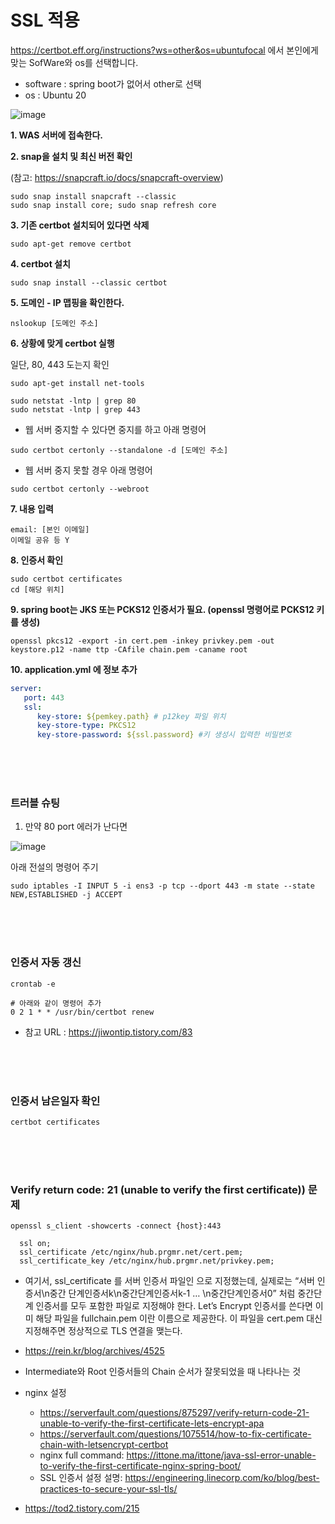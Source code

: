 # SSL 적용

https://certbot.eff.org/instructions?ws=other&os=ubuntufocal 에서 본인에게 맞는 SofWare와 os를 선택합니다.

- software : spring boot가 없어서 other로 선택
- os : Ubuntu 20

![image](https://user-images.githubusercontent.com/42775225/150618704-01990d23-aded-4f71-ae17-b66299f88ab4.png)


__1. WAS 서버에 접속한다.__

__2. snap을 설치 및 최신 버전 확인__

(참고: https://snapcraft.io/docs/snapcraft-overview)

```shell
sudo snap install snapcraft --classic
sudo snap install core; sudo snap refresh core
```

__3. 기존 certbot 설치되어 있다면 삭제__

```shell
sudo apt-get remove certbot
```

__4. certbot 설치__

```
sudo snap install --classic certbot
```

__5. 도메인 - IP 맵핑을 확인한다.__

```
nslookup [도메인 주소]
```


__6. 상황에 맞게 certbot 실행__

일단, 80, 443 도는지 확인

```shell
sudo apt-get install net-tools

sudo netstat -lntp | grep 80
sudo netstat -lntp | grep 443
```

- 웹 서버 중지할 수 있다면 중지를 하고 아래 명령어

```shell
sudo certbot certonly --standalone -d [도메인 주소]
```

- 웹 서버 중지 못할 경우 아래 명령어

```shell
sudo certbot certonly --webroot
```

__7. 내용 입력__

   ```
   email: [본인 이메일]
   이메일 공유 등 Y
   ```

__8. 인증서 확인__

   ```shell
   sudo certbot certificates
   cd [해당 위치]
   ```

__9. spring boot는 JKS 또는 PCKS12 인증서가 필요. (openssl 명령어로 PCKS12 키를 생성)__

```shell
openssl pkcs12 -export -in cert.pem -inkey privkey.pem -out keystore.p12 -name ttp -CAfile chain.pem -caname root
```

__10. application.yml 에 정보 추가__

```yaml
server:
   port: 443
   ssl:
      key-store: ${pemkey.path} # p12key 파일 위치
      key-store-type: PKCS12
      key-store-password: ${ssl.password} #키 생성시 입력한 비밀번호
```

<br />
<br />
<br />


### 트러블 슈팅

1. 만약 80 port 에러가 난다면

![image](https://user-images.githubusercontent.com/42775225/150620601-e78ddc1b-6036-4979-8828-41fbcc4bf2c8.png)

아래 전설의 명령어 주기

```
sudo iptables -I INPUT 5 -i ens3 -p tcp --dport 443 -m state --state NEW,ESTABLISHED -j ACCEPT
```

<br />
<br />
<br />

### 인증서 자동 갱신
```shell
crontab -e

# 아래와 같이 명령어 추가
0 2 1 * * /usr/bin/certbot renew
```
- 참고 URL : https://jiwontip.tistory.com/83

<br />
<br />
<br />

### 인증서 남은일자 확인
```
certbot certificates
```

<br />
<br />
<br />

### Verify return code: 21 (unable to verify the first certificate)) 문제

```
openssl s_client -showcerts -connect {host}:443
```


```
  ssl on;
  ssl_certificate /etc/nginx/hub.prgmr.net/cert.pem;
  ssl_certificate_key /etc/nginx/hub.prgmr.net/privkey.pem;
```
- 여기서, ssl_certificate 를 서버 인증서 파일인 으로 지정했는데, 실제로는 “서버 인증서\n중간 단계인증서k\n중간단계인증서k-1 … \n중간단계인증서0” 처럼 중간단계 인증서를 모두 포함한 파일로 지정해야 한다. Let’s Encrypt 인증서를 쓴다면 이미 해당 파일을 fullchain.pem 이란 이름으로 제공한다. 이 파일을 cert.pem 대신 지정해주면 정상적으로 TLS 연결을 맺는다.
- https://rein.kr/blog/archives/4525


- Intermediate와 Root 인증서들의 Chain 순서가 잘못되었을 때 나타나는 것
- nginx 설정
   - https://serverfault.com/questions/875297/verify-return-code-21-unable-to-verify-the-first-certificate-lets-encrypt-apa
   - https://serverfault.com/questions/1075514/how-to-fix-certificate-chain-with-letsencrypt-certbot
   - nginx full command: https://ittone.ma/ittone/java-ssl-error-unable-to-verify-the-first-certificate-nginx-spring-boot/
   - SSL 인증서 설정 설명: https://engineering.linecorp.com/ko/blog/best-practices-to-secure-your-ssl-tls/
- https://tod2.tistory.com/215
